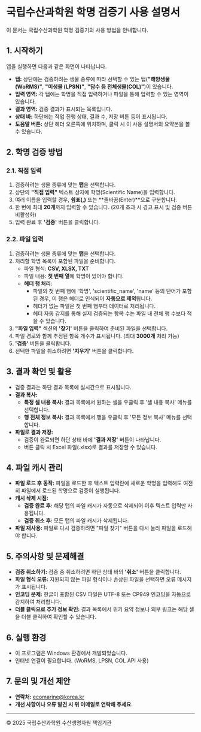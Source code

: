 # 국립수산과학원 학명 검증기 사용 설명서

이 문서는 국립수산과학원 학명 검증기의 사용 방법을 안내합니다.

## 1. 시작하기

앱을 실행하면 다음과 같은 화면이 나타납니다.

*   **탭:** 상단에는 검증하려는 생물 종류에 따라 선택할 수 있는 탭(**"해양생물(WoRMS)"**, **"미생물 (LPSN)"**, **"담수 등 전체생물(COL)"**)이 있습니다.
*   **입력 영역:** 각 탭에는 학명을 직접 입력하거나 파일을 통해 입력할 수 있는 영역이 있습니다.
*   **결과 영역:** 검증 결과가 표시되는 목록입니다.
*   **상태 바:** 하단에는 작업 진행 상태, 결과 수, 저장 버튼 등이 표시됩니다.
*   **도움말 버튼:** 상단 헤더 오른쪽에 위치하며, 클릭 시 이 사용 설명서의 요약본을 볼 수 있습니다.

## 2. 학명 검증 방법

### 2.1. 직접 입력

1.  검증하려는 생물 종류에 맞는 **탭**을 선택합니다.
2.  상단의 **"직접 입력"** 텍스트 상자에 학명(Scientific Name)을 입력합니다.
3.  여러 이름을 입력할 경우, **쉼표(,)** 또는 **줄바꿈(Enter)**으로 구분합니다.
4.  한 번에 최대 **20개**까지 입력할 수 있습니다. (20개 초과 시 경고 표시 및 검증 버튼 비활성화)
5.  입력 완료 후 **'검증'** 버튼을 클릭합니다.

### 2.2. 파일 입력

1.  검증하려는 생물 종류에 맞는 **탭**을 선택합니다.
2.  처리할 학명 목록이 포함된 파일을 준비합니다.
    *   파일 형식: **CSV, XLSX, TXT**
    *   파일 내용: **첫 번째 열**에 학명이 있어야 합니다.
    *   **헤더 행 처리**: 
        * 파일의 첫 번째 행에 '학명', 'scientific_name', 'name' 등의 단어가 포함된 경우, 이 행은 헤더로 인식되어 **자동으로 제외**됩니다.
        * 헤더가 없는 파일은 첫 번째 행부터 데이터로 처리됩니다.
        * 헤더 자동 감지를 통해 실제 검증되는 항목 수는 파일 내 전체 행 수보다 적을 수 있습니다.
3.  **"파일 입력"** 섹션의 **'찾기'** 버튼을 클릭하여 준비된 파일을 선택합니다.
4.  파일 경로와 함께 추정된 항목 개수가 표시됩니다. (최대 **3000개** 처리 가능)
5.  **'검증'** 버튼을 클릭합니다.
6.  선택한 파일을 취소하려면 **'지우기'** 버튼을 클릭합니다.

## 3. 결과 확인 및 활용

*   검증 결과는 하단 결과 목록에 실시간으로 표시됩니다.
*   **결과 복사:**
    *   **특정 셀 내용 복사:** 결과 목록에서 원하는 셀을 우클릭 후 '셀 내용 복사' 메뉴를 선택합니다.
    *   **행 전체 정보 복사:** 결과 목록에서 행을 우클릭 후 '모든 정보 복사' 메뉴를 선택합니다.
*   **파일로 결과 저장:**
    *   검증이 완료되면 하단 상태 바에 **'결과 저장'** 버튼이 나타납니다.
    *   버튼 클릭 시 Excel 파일(.xlsx)로 결과를 저장할 수 있습니다.

## 4. 파일 캐시 관리

*   **파일 로드 후 동작:** 파일을 로드한 후 텍스트 입력란에 새로운 학명을 입력해도 여전히 파일에서 로드된 학명으로 검증이 실행됩니다.
*   **캐시 삭제 시점:**
    *   **검증 완료 후:** 해당 탭의 파일 캐시가 자동으로 삭제되어 이후 텍스트 입력만 사용됩니다.
    *   **검증 취소 후:** 모든 탭의 파일 캐시가 삭제됩니다.
*   **파일 재사용:** 파일로 다시 검증하려면 "파일 찾기" 버튼을 다시 눌러 파일을 로드해야 합니다.

## 5. 주의사항 및 문제해결

*   **검증 취소하기:** 검증 중 취소하려면 하단 상태 바의 **'취소'** 버튼을 클릭합니다.
*   **파일 형식 오류:** 지원되지 않는 파일 형식이나 손상된 파일을 선택하면 오류 메시지가 표시됩니다.
*   **인코딩 문제:** 한글이 포함된 CSV 파일은 UTF-8 또는 CP949 인코딩을 자동으로 감지하여 처리합니다.
*   **더블 클릭으로 추가 정보 확인:** 결과 목록에서 위키 요약 정보나 외부 링크는 해당 셀을 더블 클릭하여 확인할 수 있습니다.

## 6. 실행 환경

*   이 프로그램은 Windows 환경에서 개발되었습니다.
*   인터넷 연결이 필요합니다. (WoRMS, LPSN, COL API 사용)

## 7. 문의 및 개선 제안

*   **연락처:** ecomarine@korea.kr
*   **개선 사항이나 오류 발견 시 위 이메일로 연락해 주세요.**

---
© 2025 국립수산과학원 수산생명자원 책임기관 
